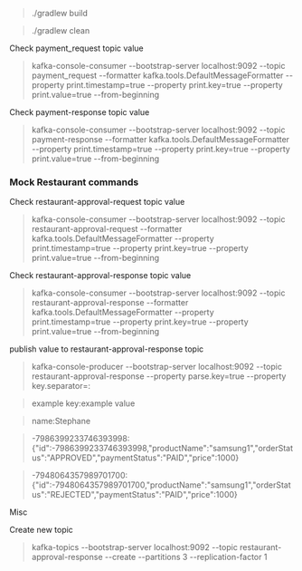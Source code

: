 
> ./gradlew build

> ./gradlew clean

Check payment_request topic value

> kafka-console-consumer --bootstrap-server localhost:9092 --topic payment_request --formatter kafka.tools.DefaultMessageFormatter --property print.timestamp=true --property print.key=true --property print.value=true --from-beginning

Check payment-response topic value

> kafka-console-consumer --bootstrap-server localhost:9092 --topic payment-response --formatter kafka.tools.DefaultMessageFormatter --property print.timestamp=true --property print.key=true --property print.value=true --from-beginning

### Mock Restaurant commands
Check restaurant-approval-request topic value

> kafka-console-consumer --bootstrap-server localhost:9092 --topic restaurant-approval-request --formatter kafka.tools.DefaultMessageFormatter --property print.timestamp=true --property print.key=true --property print.value=true --from-beginning

Check restaurant-approval-response topic value

> kafka-console-consumer --bootstrap-server localhost:9092 --topic restaurant-approval-response --formatter kafka.tools.DefaultMessageFormatter --property print.timestamp=true --property print.key=true --property print.value=true --from-beginning


publish value to restaurant-approval-response topic

> kafka-console-producer --bootstrap-server localhost:9092 --topic restaurant-approval-response --property parse.key=true --property key.separator=:

>example key:example value

>name:Stephane

> -7986399233746393998:{"id":-7986399233746393998,"productName":"samsung1","orderStatus":"APPROVED","paymentStatus":"PAID","price":1000}

> -7948064357989701700:{"id":-7948064357989701700,"productName":"samsung1","orderStatus":"REJECTED","paymentStatus":"PAID","price":1000}

Misc

Create new topic

> kafka-topics --bootstrap-server localhost:9092 --topic restaurant-approval-response --create --partitions 3 --replication-factor 1
